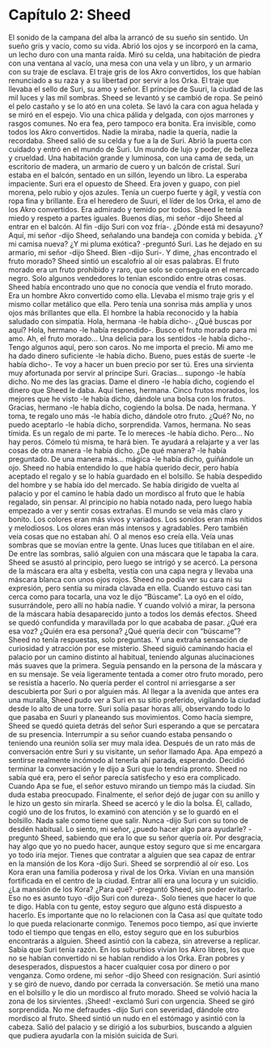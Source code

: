 # Capítulo 2: Sheed
El sonido de la campana del alba la arrancó de su sueño sin sentido. Un sueño gris y vacío, como su vida. Abrió los ojos y se incorporó en la cama, un lecho duro con una manta raída. Miró su celda, una habitación de piedra con una ventana al vacío, una mesa con una vela y un libro, y un armario con su traje de esclava. El traje gris de los Akro convertidos, los que habían renunciado a su raza y a su libertad por servir a los Orka. El traje que llevaba el sello de Suri, su amo y señor. El príncipe de Suuri, la ciudad de las mil luces y las mil sombras.
Sheed se levantó y se cambió de ropa. Se peinó el pelo castaño y se lo ató en una coleta. Se lavó la cara con agua helada y se miró en el espejo. Vio una chica pálida y delgada, con ojos marrones y rasgos comunes. No era fea, pero tampoco era bonita. Era invisible, como todos los Akro convertidos. Nadie la miraba, nadie la quería, nadie la recordaba.
Sheed salió de su celda y fue a la de Suri. Abrió la puerta con cuidado y entró en el mundo de Suri. Un mundo de lujo y poder, de belleza y crueldad. Una habitación grande y luminosa, con una cama de seda, un escritorio de madera, un armario de cuero y un balcón de cristal. Suri estaba en el balcón, sentado en un sillón, leyendo un libro. La esperaba impaciente.
Suri era el opuesto de Sheed. Era joven y guapo, con piel morena, pelo rubio y ojos azules. Tenía un cuerpo fuerte y ágil, y vestía con ropa fina y brillante. Era el heredero de Suuri, el líder de los Orka, el amo de los Akro convertidos. Era admirado y temido por todos. Sheed le tenía miedo y respeto a partes iguales.
Buenos días, mi señor -dijo Sheed al entrar en el balcón.
Al fin -dijo Suri con voz fría-. ¿Dónde está mi desayuno?
Aquí, mi señor -dijo Sheed, señalando una bandeja con comida y bebida.
¿Y mi camisa nueva? ¿Y mi pluma exótica? -preguntó Suri.
Las he dejado en su armario, mi señor -dijo Sheed.
Bien -dijo Suri-. Y dime, ¿has encontrado el fruto morado?
Sheed sintió un escalofrío al oír esas palabras. El fruto morado era un fruto prohibido y raro, que solo se conseguía en el mercado negro. Solo algunos vendedores lo tenían escondido entre otras cosas. Sheed había encontrado uno que no conocía que vendía el fruto morado. Era un hombre Akro convertido como ella. Llevaba el mismo traje gris y el mismo collar metálico que ella. Pero tenía una sonrisa más amplia y unos ojos más brillantes que ella. El hombre la había reconocido y la había saludado con simpatía.
Hola, hermana -le había dicho-. ¿Qué buscas por aquí?
Hola, hermano -le había respondido-. Busco el fruto morado para mi amo.
Ah, el fruto morado… Una delicia para los sentidos -le había dicho-. Tengo algunos aquí, pero son caros.
No me importa el precio. Mi amo me ha dado dinero suficiente -le había dicho.
Bueno, pues estás de suerte -le había dicho-. Te voy a hacer un buen precio por ser tú. Eres una sirvienta muy afortunada por servir al príncipe Suri.
Gracias… supongo -le había dicho.
No me des las gracias. Dame el dinero -le había dicho, cogiendo el dinero que Sheed le daba.
Aquí tienes, hermana. Cinco frutos morados, los mejores que he visto -le había dicho, dándole una bolsa con los frutos.
Gracias, hermano -le había dicho, cogiendo la bolsa.
De nada, hermana. Y toma, te regalo uno más -le había dicho, dándole otro fruto.
¿Qué? No, no puedo aceptarlo -le había dicho, sorprendida.
Vamos, hermana. No seas tímida. Es un regalo de mi parte. Te lo mereces -le había dicho.
Pero…
No hay peros. Cómelo tú misma, te hará bien. Te ayudará a relajarte y a ver las cosas de otra manera -le había dicho.
¿De qué manera? -le había preguntado.
De una manera más… mágica -le había dicho, guiñándole un ojo.
Sheed no había entendido lo que había querido decir, pero había aceptado el regalo y se lo había guardado en el bolsillo. Se había despedido del hombre y se había ido del mercado. Se había dirigido de vuelta al palacio y por el camino le había dado un mordisco al fruto que le había regalado, sin pensar.
Al principio no había notado nada, pero luego había empezado a ver y sentir cosas extrañas. El mundo se veía más claro y bonito. Los colores eran más vivos y variados. Los sonidos eran más nítidos y melodiosos. Los olores eran más intensos y agradables. Pero también veía cosas que no estaban ahí. O al menos eso creía ella. Veía unas sombras que se movían entre la gente. Unas luces que titilaban en el aire. De entre las sombras, salió alguien con una máscara que le tapaba la cara.
Sheed se asustó al principio, pero luego se intrigó y se acercó. La persona de la máscara era alta y esbelta, vestía con una capa negra y llevaba una máscara blanca con unos ojos rojos. Sheed no podía ver su cara ni su expresión, pero sentía su mirada clavada en ella. Cuando estuvo casi tan cerca como para tocarla, una voz le dijo “Búscame”. La oyó en el oído, susurrándole, pero allí no había nadie. Y cuando volvió a mirar, la persona de la máscara había desaparecido junto a todos los demás efectos.
Sheed se quedó confundida y maravillada por lo que acababa de pasar. ¿Qué era esa voz? ¿Quién era esa persona? ¿Qué quería decir con “búscame”? Sheed no tenía respuestas, solo preguntas. Y una extraña sensación de curiosidad y atracción por ese misterio.
Sheed siguió caminando hacia el palacio por un camino distinto al habitual, teniendo algunas alucinaciones más suaves que la primera. Seguía pensando en la persona de la máscara y en su mensaje. Se veía ligeramente tentada a comer otro fruto morado, pero se resistía a hacerlo. No quería perder el control ni arriesgarse a ser descubierta por Suri o por alguien más.
Al llegar a la avenida que antes era una muralla, Sheed pudo ver a Suri en su sitio preferido, vigilando la ciudad desde lo alto de una torre. Suri solía pasar horas allí, observando todo lo que pasaba en Suuri y planeando sus movimientos.
Como hacía siempre, Sheed se quedó quieta detrás del señor Suri esperando a que se percatara de su presencia. Interrumpir a su señor cuando estaba pensando o teniendo una reunión solía ser muy mala idea. Después de un rato más de conversación entre Suri y su visitante, un señor llamado Apa. Apa empezó a sentirse realmente incómodo al tenerla ahí parada, esperando. Decidió terminar la conversación y le dijo a Suri que lo tendría pronto. Sheed no sabía qué era, pero el señor parecía satisfecho y eso era complicado. Cuando Apa se fue, el señor estuvo mirando un tiempo más la ciudad. Sin duda estaba preocupado. Finalmente, el señor dejó de jugar con su anillo y le hizo un gesto sin mirarla. Sheed se acercó y le dio la bolsa. Él, callado, cogió uno de los frutos, lo examinó con atención y se lo guardó en el bolsillo.
Nada sale como tiene que salir. Nunca -dijo Suri con su tono de desdén habitual.
Lo siento, mi señor, ¿puedo hacer algo para ayudarle? - preguntó Sheed, sabiendo que era lo que su señor quería oír.
Por desgracia, hay algo que yo no puedo hacer, aunque estoy seguro que si me encargara yo todo iría mejor. Tienes que contratar a alguien que sea capaz de entrar en la mansión de los Kora -dijo Suri.
Sheed se sorprendió al oír eso. Los Kora eran una familia poderosa y rival de los Orka. Vivían en una mansión fortificada en el centro de la ciudad. Entrar allí era una locura y un suicidio.
¿La mansión de los Kora? ¿Para qué? -preguntó Sheed, sin poder evitarlo.
Eso no es asunto tuyo -dijo Suri con dureza-. Solo tienes que hacer lo que te digo. Habla con tu gente, estoy seguro que alguno está dispuesto a hacerlo. Es importante que no lo relacionen con la Casa así que quítate todo lo que pueda relacionarte conmigo. Tenemos poco tiempo, así que invierte todo el tiempo que tengas en ello, estoy seguro que en los suburbios encontrarás a alguien.
Sheed asintió con la cabeza, sin atreverse a replicar. Sabía que Suri tenía razón. En los suburbios vivían los Akro libres, los que no se habían convertido ni se habían rendido a los Orka. Eran pobres y desesperados, dispuestos a hacer cualquier cosa por dinero o por venganza.
Como ordene, mi señor -dijo Sheed con resignación.
Suri asintió y se giró de nuevo, dando por cerrada la conversación. Se metió una mano en el bolsillo y le dio un mordisco al fruto morado. Sheed se volvió hacia la zona de los sirvientes.
¡Sheed! -exclamó Suri con urgencia.
Sheed se giró sorprendida.
No me defraudes -dijo Suri con severidad, dándole otro mordisco al fruto.
Sheed sintió un nudo en el estómago y asintió con la cabeza. Salió del palacio y se dirigió a los suburbios, buscando a alguien que pudiera ayudarla con la misión suicida de Suri.